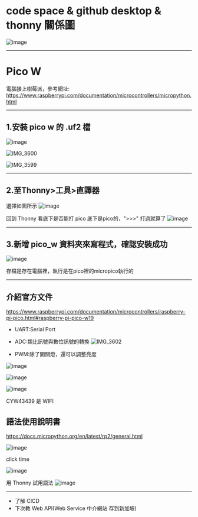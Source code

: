 # code space & github desktop & thonny 關係圖

![image](https://hackmd.io/_uploads/S1usbCzL6.png)

---

# Pico W

電腦接上樹莓派，參考網址:
https://www.raspberrypi.com/documentation/microcontrollers/micropython.html

---

## 1.安裝 pico w 的 .uf2 檔
![image](https://hackmd.io/_uploads/ByktujGIp.png)

![IMG_3600](https://hackmd.io/_uploads/HkO5njM8p.jpg)

![IMG_3599](https://hackmd.io/_uploads/HJOcnifIT.jpg)

---

## 2.至Thonny>工具>直譯器
選擇如圖所示
![image](https://hackmd.io/_uploads/rJ73TsG8T.png)

回到 Thonny 看底下是否能打 pico
底下是pico的，">>>" 打過就算了
![image](https://hackmd.io/_uploads/BJ3ZUsGLp.png)

---

## 3.新增 pico_w 資料夾來寫程式，確認安裝成功
![image](https://hackmd.io/_uploads/ByKaPsMLa.png)

存檔是存在電腦裡，執行是在pico裡的micropico執行的

---

## 介紹官方文件

https://www.raspberrypi.com/documentation/microcontrollers/raspberry-pi-pico.html#raspberry-pi-pico-w19

- UART:Serial Port

- ADC:類比訊號與數位訊號的轉換
![IMG_3602](https://hackmd.io/_uploads/SyuXmhfLT.jpg)

- PWM:除了開關燈，還可以調整亮度

![image](https://hackmd.io/_uploads/rkfU43GUa.png)

![image](https://hackmd.io/_uploads/ry7aV3G8a.png)

![image](https://hackmd.io/_uploads/SJKFrhM8T.png)

CYW43439 是 WIFI

## 語法使用說明書

https://docs.micropython.org/en/latest/rp2/general.html

![image](https://hackmd.io/_uploads/SkJV4eXLa.png)

click time

![image](https://hackmd.io/_uploads/SJj8Ng7La.png)

用 Thonny 試用語法
![image](https://hackmd.io/_uploads/SkRF4lXLp.png)

---
- 了解 CICD
- 下次教 Web API(Web Service 中介網站 存到新加坡)








